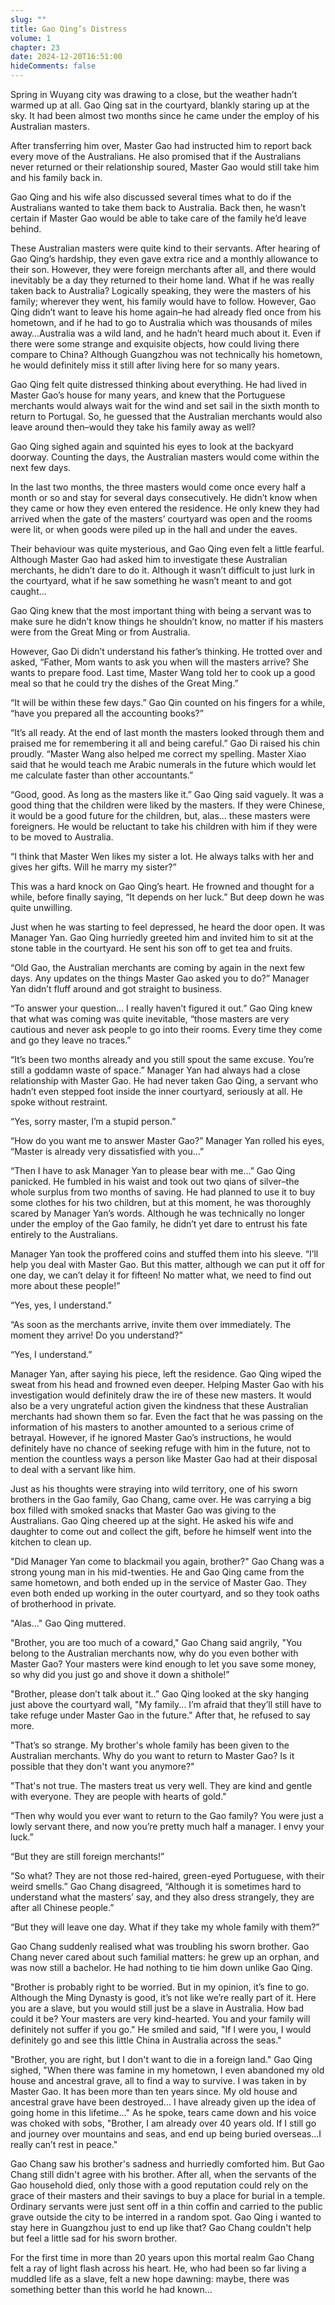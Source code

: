 ```yaml
---
slug: ""
title: Gao Qing’s Distress
volume: 1
chapter: 23
date: 2024-12-20T16:51:00
hideComments: false
---
```

Spring in Wuyang city was drawing to a close, but the weather hadn’t warmed up at all. Gao Qing sat in the courtyard, blankly staring up at the sky. It had been almost two months since he came under the employ of his Australian masters.

After transferring him over, Master Gao had instructed him to report back every move of the Australians. He also promised that if the Australians never returned or their relationship soured, Master Gao would still take him and his family back in.

Gao Qing and his wife also discussed several times what to do if the Australians wanted to take them back to Australia. Back then, he wasn’t certain if Master Gao would be able to take care of the family he’d leave behind.

These Australian masters were quite kind to their servants. After hearing of Gao Qing’s hardship, they even gave extra rice and a monthly allowance to their son. However, they were foreign merchants after all, and there would inevitably be a day they returned to their home land. What if he was really taken back to Australia? Logically speaking, they were the masters of his family; wherever they went, his family would have to follow. However, Gao Qing didn’t want to leave his home again–he had already fled once from his hometown, and if he had to go to Australia which was thousands of miles away…Australia was a wild land, and he hadn’t heard much about it. Even if there were some strange and exquisite objects, how could living there compare to China? Although Guangzhou was not technically his hometown, he would definitely miss it still after living here for so many years.

Gao Qing felt quite distressed thinking about everything. He had lived in Master Gao’s house for many years, and knew that the Portuguese merchants would always wait for the wind and set sail in the sixth month to return to Portugal. So, he guessed that the Australian merchants would also leave around then–would they take his family away as well?

Gao Qing sighed again and squinted his eyes to look at the backyard doorway. Counting the days, the Australian masters would come within the next few days.

In the last two months, the three masters would come once every half a month or so and stay for several days consecutively. He didn’t know when they came or how they even entered the residence. He only knew they had arrived when the gate of the masters’ courtyard was open and the rooms were lit, or when goods were piled up in the hall and under the eaves.

Their behaviour was quite mysterious, and Gao Qing even felt a little fearful. Although Master Gao had asked him to investigate these Australian merchants, he didn’t dare to do it. Although it wasn’t difficult to just lurk in the courtyard, what if he saw something he wasn’t meant to and got caught…

Gao Qing knew that the most important thing with being a servant was to make sure he didn’t know things he shouldn’t know, no matter if his masters were from the Great Ming or from Australia.

However, Gao Di didn’t understand his father’s thinking. He trotted over and asked, “Father, Mom wants to ask you when will the masters arrive? She wants to prepare food. Last time, Master Wang told her to cook up a good meal so that he could try the dishes of the Great Ming.”

“It will be within these few days.” Gao Qin counted on his fingers for a while, “have you prepared all the accounting books?”

“It’s all ready. At the end of last month the masters looked through them and praised me for remembering it all and being careful.” Gao Di raised his chin proudly. “Master Wang also helped me correct my spelling. Master Xiao said that he would teach me Arabic numerals in the future which would let me calculate faster than other accountants.”

“Good, good. As long as the masters like it.” Gao Qing said vaguely.  It was a good thing that the children were liked by the masters. If they were Chinese, it would be a good future for the children, but, alas… these masters were foreigners. He would be reluctant to take his children with him if they were to be moved to Australia. 

“I think that Master Wen likes my sister a lot. He always talks with her and gives her gifts. Will he marry my sister?”

This was a hard knock on Gao Qing’s heart. He frowned and thought for a while, before finally saying, “It depends on her luck.” But deep down he was quite unwilling.

Just when he was starting to feel depressed, he heard the door open. It was Manager Yan. Gao Qing hurriedly greeted him and invited him to sit at the stone table in the courtyard. He sent his son off to get tea and fruits. 

“Old Gao, the Australian merchants are coming by again in the next few days. Any updates on the things Master Gao asked you to do?” Manager Yan didn’t fluff around and got straight to business.

“To answer your question… I really haven’t figured it out.” Gao Qing knew that what was coming was quite inevitable, “those masters are very cautious and never ask people to go into their rooms. Every time they come and go they leave no traces.”

“It’s been two months already and you still spout the same excuse. You’re still a goddamn waste of space.” Manager Yan had always had a close relationship with Master Gao. He had never taken Gao Qing, a servant who hadn’t even stepped foot inside the inner courtyard, seriously at all. He spoke without restraint.

“Yes, sorry master, I’m a stupid person.”

“How do you want me to answer Master Gao?” Manager Yan rolled his eyes, “Master is already very dissatisfied with you…”

“Then I have to ask Manager Yan to please bear with me…” Gao Qing panicked. He fumbled in his waist and took out two qians of silver–the whole surplus from two months of saving. He had planned to use it to buy some clothes for his two children, but at this moment, he was thoroughly scared by Manager Yan’s words. Although he was technically no longer under the employ of the Gao family, he didn’t yet dare to entrust his fate entirely to the Australians.

Manager Yan took the proffered coins and stuffed them into his sleeve. “I’ll help you deal with Master Gao. But this matter, although we can put it off for one day, we can’t delay it for fifteen! No matter what, we need to find out more about these people!”

“Yes, yes, I understand.”

“As soon as the merchants arrive, invite them over immediately. The moment they arrive! Do you understand?”

“Yes, I understand.”

Manager Yan, after saying his piece, left the residence. Gao Qing wiped the sweat from his head and frowned even deeper. Helping Master Gao with his investigation would definitely draw the ire of these new masters. It would also be a very ungrateful action given the kindness that these Australian merchants had shown them so far. Even the fact that he was passing on the information of his masters to another amounted to a serious crime of betrayal. However, if he ignored Master Gao’s instructions, he would definitely have no chance of seeking refuge with him in the future, not to mention the countless ways a person like Master Gao had at their disposal to deal with a servant like him.

Just as his thoughts were straying into wild territory, one of his sworn brothers in the Gao family, Gao Chang, came over. He was carrying a big box filled with smoked snacks that Master Gao was giving to the Australians. Gao Qing cheered up at the sight. He asked his wife and daughter to come out and collect the gift, before he himself went into the kitchen to clean up.

"Did Manager Yan come to blackmail you again, brother?" Gao Chang was a strong young man in his mid-twenties. He and Gao Qing came from the same hometown, and both ended up in the service of Master Gao. They even both ended up working in the outer courtyard, and so they took oaths of brotherhood in private.

"Alas..." Gao Qing muttered.

"Brother, you are too much of a coward," Gao Chang said angrily, "You belong to the Australian merchants now, why do you even bother with Master Gao? Your masters were kind enough to let you save some money, so why did you just go and shove it down a shithole!”

"Brother, please don’t talk about it..” Gao Qing looked at the sky hanging just above the courtyard wall, "My family... I’m afraid that they’ll still have to take refuge under Master Gao in the future." After that, he refused to say more.

"That’s so strange. My brother's whole family has been given to the Australian merchants. Why do you want to return to Master Gao? Is it possible that they don't want you anymore?"

"That's not true. The masters treat us very well. They are kind and gentle with everyone. They are people with hearts of gold."

“Then why would you ever want to return to the Gao family? You were just a lowly servant there, and now you’re pretty much half a manager. I envy your luck.”

“But they are still foreign merchants!”

“So what? They are not those red-haired, green-eyed Portuguese, with their weird smells.” Gao Chang disagreed, “Although it is sometimes hard to understand what the masters’ say, and they also dress strangely, they are after all Chinese people.”

“But they will leave one day. What if they take my whole family with them?”

Gao Chang suddenly realised what was troubling his sworn brother. Gao Chang never cared about such familial matters: he grew up an orphan, and was now still a bachelor. He had nothing to tie him down unlike Gao Qing.

"Brother is probably right to be worried. But in my opinion, it’s fine to go. Although the Ming Dynasty is good, it’s not like we’re really part of it. Here you are a slave, but you would still just be a slave in Australia. How bad could it be? Your masters are very kind-hearted. You and your family will definitely not suffer if you go." He smiled and said, "If I were you, I would definitely go and see this little China in Australia across the seas."

"Brother, you are right, but I don't want to die in a foreign land." Gao Qing sighed, "When there was famine in my hometown, I even abandoned my old house and ancestral grave, all to find a way to survive. I was taken in by Master Gao. It has been more than ten years since. My old house and ancestral grave have been destroyed... I have already given up the idea of going home in this lifetime..." As he spoke, tears came down and his voice was choked with sobs, "Brother, I am already over 40 years old. If I still go and journey over mountains and seas, and end up being buried overseas…I really can’t rest in peace."

Gao Chang saw his brother's sadness and hurriedly comforted him. But Gao Chang still didn't agree with his brother. After all, when the servants of the Gao household died, only those with a good reputation could rely on the grace of their masters and their savings to buy a place for burial in a temple. Ordinary servants were just sent off in a thin coffin and carried to the public grave outside the city to be interred in a random spot. Gao Qing i wanted to stay here in Guangzhou just to end up like that? Gao Chang couldn't help but feel a little sad for his sworn brother.

For the first time in more than 20 years upon this mortal realm Gao Chang felt a ray of light flash across his heart. He, who had been so far living a muddled life as a slave, felt a new hope dawning: maybe, there was something better than this world he had known…
